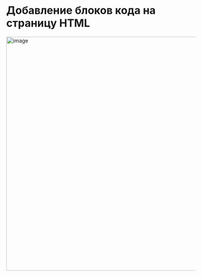 # Добавление блоков кода на страницу HTML
<img width="517" height="623" alt="image" src="https://github.com/user-attachments/assets/e5cab7ab-bd80-43b1-85b5-4268b9ef1084" />
